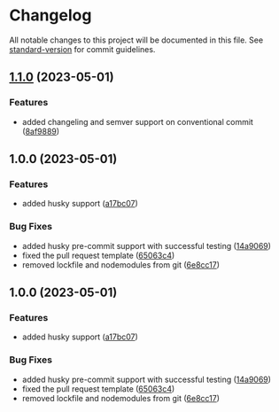 # Changelog

All notable changes to this project will be documented in this file. See [standard-version](https://github.com/conventional-changelog/standard-version) for commit guidelines.

## [1.1.0](https://github.com/mokkapps/changelog-generator-demo/compare/v1.0.0...v1.1.0) (2023-05-01)


### Features

* added changeling and semver support on conventional commit ([8af9889](https://github.com/mokkapps/changelog-generator-demo/commits/8af9889990fb3fb6a4e41539dbb8c36cd28d16d9))

## 1.0.0 (2023-05-01)


### Features

* added husky support ([a17bc07](https://github.com/mokkapps/changelog-generator-demo/commits/a17bc07f3a32b4f9cb0ae381d738cdacdb6705c2))


### Bug Fixes

* added husky pre-commit support with successful testing ([14a9069](https://github.com/mokkapps/changelog-generator-demo/commits/14a90694602e21b0979833714995a10e4685dac0))
* fixed the pull request template ([65063c4](https://github.com/mokkapps/changelog-generator-demo/commits/65063c4232d43451f499ba76bb82872979aa5bb3))
* removed lockfile and nodemodules from git ([6e8cc17](https://github.com/mokkapps/changelog-generator-demo/commits/6e8cc1741fce053ef3bef48aeb96848e904691e7))

## 1.0.0 (2023-05-01)


### Features

* added husky support ([a17bc07](https://github.com/mokkapps/changelog-generator-demo/commits/a17bc07f3a32b4f9cb0ae381d738cdacdb6705c2))


### Bug Fixes

* added husky pre-commit support with successful testing ([14a9069](https://github.com/mokkapps/changelog-generator-demo/commits/14a90694602e21b0979833714995a10e4685dac0))
* fixed the pull request template ([65063c4](https://github.com/mokkapps/changelog-generator-demo/commits/65063c4232d43451f499ba76bb82872979aa5bb3))
* removed lockfile and nodemodules from git ([6e8cc17](https://github.com/mokkapps/changelog-generator-demo/commits/6e8cc1741fce053ef3bef48aeb96848e904691e7))
